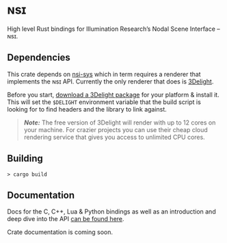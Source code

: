 # ɴsɪ

High level Rust bindings for Illumination Research’s Nodal Scene Interface – ɴsɪ.

## Dependencies

This crate depends on [nsi-sys](https://github.com/virtualritz/nsi) which in term requires a renderer that implements the ɴsɪ API. Currently the only renderer that does is [3Delight](https://www.3delight.com/).

Before you start, [download a 3Delight package](https://www.3delight.com/download) for your platform & install it.
This will set the `$DELIGHT` environment variable that the build script is looking for to find headers and the library to link against.

> **_Note:_** The free version of 3Delight will render with up to 12 cores on your machine. For crazier projects you can use their cheap cloud rendering service that gives you access to unlimited CPU cores.

## Building

```
> cargo build
```

## Documentation

Docs for the C, C++, Lua & Python bindings as well as an introduction and deep dive into the API [can be found here](https://nsi.readthedocs.io).

Crate documentation is coming soon.
